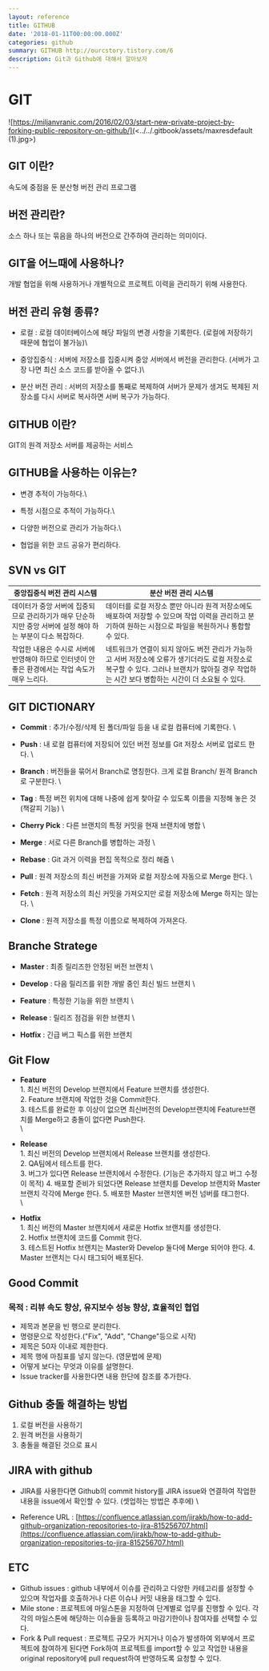 ```yaml
---
layout: reference
title: GITHUB
date: '2018-01-11T00:00:00.000Z'
categories: github
summary: GITHUB http://ourcstory.tistory.com/6
description: Git과 Github에 대해서 알아보자
---
```


# GIT

![https://miljanvranic.com/2016/02/03/start-new-private-project-by-forking-public-repository-on-github/](<../../.gitbook/assets/maxresdefault (1).jpg>)

## GIT 이란?

속도에 중점을 둔 분산형 버전 관리 프로그램

## 버전 관리란?

소스 하나 또는 묶음을 하나의 버전으로 간주하여 관리하는 의미이다.

## GIT을 어느때에 사용하나?

개발 협업을 위해 사용하거나 개별적으로 프로젝트 이력을 관리하기 위해 사용한다.&#x20;

## 버전 관리 유형 종류?

* 로컬 : 로컬 데이터베이스에 해당 파일의 변경 사항을 기록한다. (로컬에 저장하기 때문에 협업이 불가능)\

* 중앙집중식 : 서버에 저장소를 집중시켜 중앙 서버에서 버전을 관리한다. (서버가 고장 나면 최신 소스 코드를 받아올 수 없다.)\

* 분산 버전 관리 : 서버의 저장소를 통째로 복제하여 서버가 문제가 생겨도 복제된 저장소를 다시 서버로 복사하면 서버 복구가 가능하다.

## GITHUB 이란?

GIT의 원격 저장소 서버를 제공하는 서비스

## GITHUB을 사용하는 이유는?

* 변경 추적이 가능하다.\

* 특정 시점으로 추적이 가능하다.\

* 다양한 버전으로 관리가 가능하다.\

* 협업을 위한 코드 공유가 편리하다.

## SVN vs GIT

| 중앙집중식 버전 관리 시스템                                               | 분산 버전 관리 시스템                                                                                                     |
| ------------------------------------------------------------- | ---------------------------------------------------------------------------------------------------------------- |
| 데이터가 중앙 서버에 집중되므로 관리하기가 매우 단순하지만 중앙 서버에 설정 해야 하는 부분이 다소 복잡하다. | 데이터를 로컬 저장소 뿐만 아니라 원격 저장소에도 배포하여 저장할 수 있으며 작업 이력을 관리하고 분기하여 원하는 시점으로 파일을 복원하거나 통합할 수 있다.                         |
| 작업한 내용은 수시로 서버에 반영해야 하므로 인터넷이 안 좋은 환경에서는 작업 속도가 매우 느리다.       | 네트워크가 연결이 되지 않아도 버전 관리가 가능하고 서버 저장소에 오류가 생기더라도 로컬 저장소로 복구할 수 있다. 그러나 브랜치가 많아질 경우 작업하는 시간 보다 병합하는 시간이 더 소요될 수 있다. |

## GIT DICTIONARY

* **Commit** : 추가/수정/삭제 된 폴더/파일 등을 내 로컬 컴퓨터에 기록한다. \

* **Push** : 내 로컬 컴퓨터에 저장되어 있던 버전 정보를 Git 저장소 서버로 업로드 한다. \

* **Branch** : 버전들을 묶어서 Branch로 명칭한다. 크게 로컬 Branch/ 원격 Branch로 구분한다. \

* **Tag** : 특정 버전 위치에 대해 나중에 쉽게 찾아갈 수 있도록 이름을 지정해 놓은 것(책갈피 기능) \

* **Cherry Pick** : 다른 브랜치의 특정 커밋을 현재 브랜치에 병합 \

* **Merge** : 서로 다른 Branch를 병합하는 과정 \

* **Rebase** : Git 과거 이력을 편집 목적으로 정리 해줌 \

* **Pull** : 원격 저장소의 최신 버전을 가져와 로컬 저장소에 자동으로 Merge 한다. \

* **Fetch** : 원격 저장소의 최신 커밋을 가져오지만 로컬 저장소에 Merge 하지는 않는다. \

* **Clone** : 원격 저장소를 특정 이름으로 복제하여 가져온다.&#x20;

## Branche Stratege

* **Master** : 최종 릴리즈한 안정된 버전 브랜치 \

* **Develop** : 다음 릴리즈를 위한 개발 중인 최신 빌드 브랜치 \

* **Feature** : 특정한 기능을 위한 브랜치 \

* **Release** : 릴리즈 점검을 위한 브랜치 \

* **Hotfix** : 긴급 버그 픽스를 위한 브랜치&#x20;

## Git Flow

* **Feature** \
  &#x20;1\. 최신 버전의 Develop 브랜치에서 Feature 브랜치를 생성한다. \
  &#x20;2\. Feature 브랜치에 작업한 것을 Commit한다. \
  &#x20;3\. 테스트를 완료한 후 이상이 없으면 최신버전의 Develop브랜치에 Feature브랜치를 Merge하고 충돌이 없다면 Push한다. \
  \

* **Release** \
  &#x20;1\. 최신 버전의 Develop 브랜치에서 Release 브랜치를 생성한다. \
  &#x20;2\. QA팀에서 테스트를 한다. \
  &#x20;3\. 버그가 있다면 Release 브랜치에서 수정한다. (기능은 추가하지 않고 버그 수정이 목적) 4. 배포할 준비가 되었다면 Release 브랜치를 Develop 브랜치와 Master 브랜치 각각에 Merge 한다. 5. 배포한 Master 브랜치엔 버전 넘버를 태그한다. \
  \

* **Hotfix** \
  &#x20;1\. 최신 버전의 Master 브랜치에서 새로운 Hotfix 브랜치를 생성한다. \
  &#x20;2\. Hotfix 브랜치에 코드를 Commit 한다. \
  &#x20;3\. 테스트된 Hotfix 브랜치는 Master와 Develop 둘다에 Merge 되어야 한다. 4. Master 브랜치는 다시 태그되어 배포된다.&#x20;

## Good Commit

### 목적 : 리뷰 속도 향상, 유지보수 성능 향상, 효율적인 협업

* 제목과 본문을 빈 행으로 분리한다.&#x20;
* 명령문으로 작성한다.("Fix", "Add", "Change"등으로 시작)&#x20;
* 제목은 50자 이내로 제한한다.&#x20;
* 제목 행에 마침표를 넣지 않는다. (영문법에 문제)
* 어떻게 보다는 무엇과 이유를 설명한다.&#x20;
* Issue tracker를 사용한다면 내용 한단에 참조를 추가한다.&#x20;

## Github 충돌 해결하는 방법

1. 로컬 버전을 사용하기&#x20;
2. 원격 버전을 사용하기&#x20;
3. 충돌을 해결된 것으로 표시&#x20;

## JIRA with github

* JIRA를 사용한다면 Github의 commit history를 JIRA issue와 연결하여 작업한 내용을 issue에서 확인할 수 있다. (셋업하는 방법은 추후에) \

* Reference URL : [https://confluence.atlassian.com/jirakb/how-to-add-github-organization-repositories-to-jira-815256707.html](https://confluence.atlassian.com/jirakb/how-to-add-github-organization-repositories-to-jira-815256707.html)

## ETC

* Github issues : github 내부에서 이슈를 관리하고 다양한 카테고리를 설정할 수 있으며 작업자를 호출하거나 다른 이슈나 커밋 내용을 태그할 수 있다.&#x20;
* Mile stone : 프로젝트에 마일스톤을 지정하여 단계별로 업무를 진행할 수 있다. 각각의 마일스톤에 해당하는 이슈들을 등록하고 마감기한이나 참여자를 선택할 수 있다.&#x20;
* Fork & Pull request : 프로젝트 규모가 커지거나 이슈가 발생하여 외부에서 프로젝트에 참여하게 된다면 Fork하여 프로젝트를 import할 수 있고 작업한 내용을 original repository에 pull request하여 반영하도록 요청할 수 있다.&#x20;
